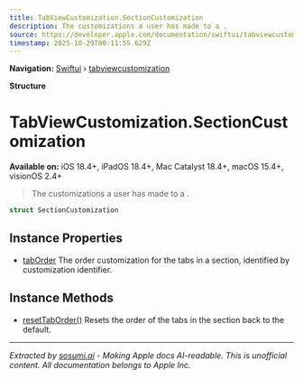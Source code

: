 ```yaml
---
title: TabViewCustomization.SectionCustomization
description: The customizations a user has made to a .
source: https://developer.apple.com/documentation/swiftui/tabviewcustomization/sectioncustomization
timestamp: 2025-10-29T00:11:55.629Z
---
```


**Navigation:** [Swiftui](/documentation/swiftui) › [tabviewcustomization](/documentation/swiftui/tabviewcustomization)

**Structure**

# TabViewCustomization.SectionCustomization

**Available on:** iOS 18.4+, iPadOS 18.4+, Mac Catalyst 18.4+, macOS 15.4+, visionOS 2.4+

> The customizations a user has made to a .

```swift
struct SectionCustomization
```

## Instance Properties

- [tabOrder](/documentation/swiftui/tabviewcustomization/sectioncustomization/taborder) The order customization for the tabs in a section, identified by customization identifier.

## Instance Methods

- [resetTabOrder()](/documentation/swiftui/tabviewcustomization/sectioncustomization/resettaborder()) Resets the order of the tabs in the section back to the default.

---

*Extracted by [sosumi.ai](https://sosumi.ai) - Making Apple docs AI-readable.*
*This is unofficial content. All documentation belongs to Apple Inc.*
